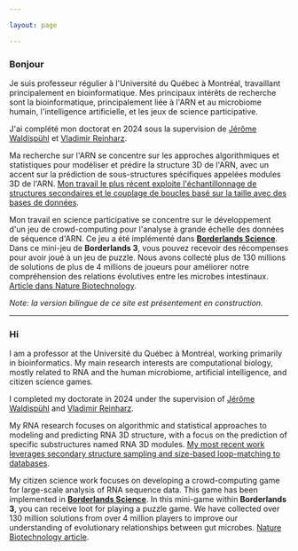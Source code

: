 ```yaml
---

layout: page

---
```


### **Bonjour**

Je suis professeur régulier à l'Université du Québec à Montréal, travaillant principalement en bioinformatique. Mes principaux intérêts de recherche sont la bioinformatique, principalement liée à l'ARN et au microbiome humain, l'intelligence artificielle, et les jeux de science participative.

J'ai complété mon doctorat en 2024 sous la supervision de [Jérôme Waldispühl](http://www.cs.mcgill.ca/~jeromew/) et [Vladimir Reinharz](http://cbe.uqam.ca/).

Ma recherche sur l'ARN se concentre sur les approches algorithmiques et statistiques pour modéliser et prédire la structure 3D de l'ARN, avec un accent sur la prédiction de sous-structures spécifiques appelées modules 3D de l'ARN. [Mon travail le plus récent exploite l'échantillonnage de structures secondaires et le couplage de boucles basé sur la taille avec des bases de données](https://hal.inria.fr/hal-02354733/file/BayesPairing2_recomb_submitted.pdf).

Mon travail en science participative se concentre sur le développement d'un jeu de crowd-computing pour l'analyse à grande échelle des données de séquence d'ARN. Ce jeu a été implémenté dans [**Borderlands Science**](https://borderlands.com/en-US/news/2020-04-07-borderlands-science/). Dans ce mini-jeu de **Borderlands 3**, vous pouvez recevoir des récompenses pour avoir joué à un jeu de puzzle. Nous avons collecté plus de 130 millions de solutions de plus de 4 millions de joueurs pour améliorer notre compréhension des relations évolutives entre les microbes intestinaux. [Article dans Nature Biotechnology](https://www.nature.com/articles/s41587-024-02175-6).

*Note: la version bilingue de ce site est présentement en construction.*

---

### **Hi**


I am a professor at the Université du Québec à Montréal, working primarily in bioinformatics. My main research interests are computational biology, mostly related to RNA and the human microbiome, artificial intelligence, and citizen science games.

I completed my doctorate in 2024 under the supervision of [Jérôme Waldispühl](http://www.cs.mcgill.ca/~jeromew/) and [Vladimir Reinharz](http://cbe.uqam.ca/).

My RNA research focuses on algorithmic and statistical approaches to modeling and predicting RNA 3D structure, with a focus on the prediction of specific substructures named RNA 3D modules. [My most recent work leverages secondary structure sampling and size-based loop-matching to databases](https://hal.inria.fr/hal-02354733/file/BayesPairing2_recomb_submitted.pdf).

My citizen science work focuses on developing a crowd-computing game for large-scale analysis of RNA sequence data. This game has been implemented in [**Borderlands Science**](https://borderlands.com/en-US/news/2020-04-07-borderlands-science/). In this mini-game within **Borderlands 3**, you can receive loot for playing a puzzle game. We have collected over 130 million solutions from over 4 million players to improve our understanding of evolutionary relationships between gut microbes. [Nature Biotechnology article](https://www.nature.com/articles/s41587-024-02175-6).





